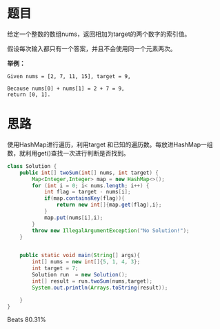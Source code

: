# 题目

给定一个整数的数组nums，返回相加为target的两个数字的索引值。

假设每次输入都只有一个答案，并且不会使用同一个元素两次。

**举例：**

```
Given nums = [2, 7, 11, 15], target = 9,

Because nums[0] + nums[1] = 2 + 7 = 9,
return [0, 1].
```

# 思路

使用HashMap进行遍历，利用target 和已知的遍历数。每放进HashMap一组数，就利用get()查找一次进行判断是否找到。

```java
class Solution {
    public int[] twoSum(int[] nums, int target) {
        Map<Integer,Integer> map = new HashMap<>();
        for (int i = 0; i< nums.length; i++) {
            int flag = target - nums[i];
            if(map.containsKey(flag)){
                return new int[]{map.get(flag),i};
            }
            map.put(nums[i],i);
        }
        throw new IllegalArgumentException("No Solution!");
    }


    public static void main(String[] args){
        int[] nums = new int[]{5, 1, 4, 3};
        int target = 7;
        Solution run  = new Solution();
        int[] result = run.twoSum(nums,target);
        System.out.println(Arrays.toString(result));

    }
}
```

Beats 80.31% 
